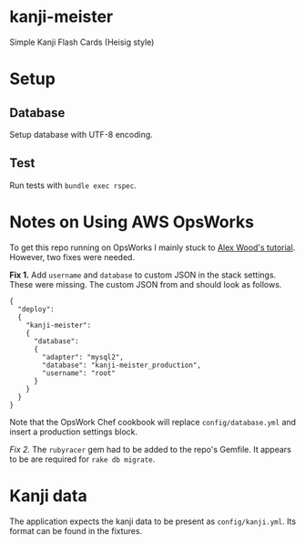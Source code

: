 # kanji-meister
Simple Kanji Flash Cards (Heisig style)

# Setup

## Database
Setup database with UTF-8 encoding.

## Test
Run tests with `bundle exec rspec`.

# Notes on Using AWS OpsWorks
To get this repo running on OpsWorks I mainly stuck to [Alex Wood's tutorial](https://ruby.awsblog.com/post/Tx7FQMT084INCR/Deploying-Ruby-on-Rails-Applications-to-AWS-OpsWorks). However, two fixes were needed.

**Fix 1.** Add `username` and `database` to custom JSON in the stack
settings. These were missing. The custom JSON from and should look as follows.

```
{
  "deploy":
  {
    "kanji-meister":
    {
      "database":
      {
        "adapter": "mysql2",
        "database": "kanji-meister_production",
        "username": "root"
      }
    }
  }
}
```

Note that the OpsWork Chef cookbook will replace
`config/database.yml` and insert a production settings block.

**Fix 2*.* The `rubyracer` gem had to be added to the repo's Gemfile. It appears to be are required for `rake db migrate`.

# Kanji data
The application expects the kanji data to be present as `config/kanji.yml`. Its format can be found in the fixtures.
